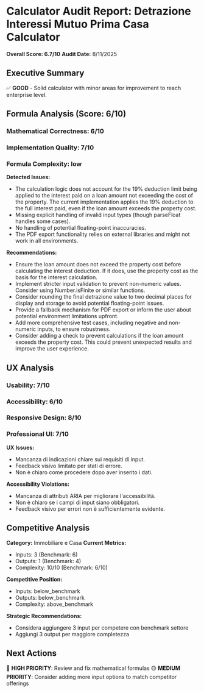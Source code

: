 # Calculator Audit Report: Detrazione Interessi Mutuo Prima Casa Calculator

**Overall Score: 6.7/10**
**Audit Date:** 8/11/2025

## Executive Summary

✅ **GOOD** - Solid calculator with minor areas for improvement to reach enterprise level.

## Formula Analysis (Score: 6/10)

### Mathematical Correctness: 6/10
### Implementation Quality: 7/10
### Formula Complexity: low

**Detected Issues:**
- The calculation logic does not account for the 19% deduction limit being applied to the interest paid on a loan amount not exceeding the cost of the property.  The current implementation applies the 19% deduction to the full interest paid, even if the loan amount exceeds the property cost.
- Missing explicit handling of invalid input types (though parseFloat handles some cases).
- No handling of potential floating-point inaccuracies.
- The PDF export functionality relies on external libraries and might not work in all environments.

**Recommendations:**
- Ensure the loan amount does not exceed the property cost before calculating the interest deduction. If it does, use the property cost as the basis for the interest calculation.
- Implement stricter input validation to prevent non-numeric values. Consider using Number.isFinite or similar functions.
- Consider rounding the final detrazione value to two decimal places for display and storage to avoid potential floating-point issues.
- Provide a fallback mechanism for PDF export or inform the user about potential environment limitations upfront.
- Add more comprehensive test cases, including negative and non-numeric inputs, to ensure robustness.
- Consider adding a check to prevent calculations if the loan amount exceeds the property cost. This could prevent unexpected results and improve the user experience.

## UX Analysis

### Usability: 7/10
### Accessibility: 6/10  
### Responsive Design: 8/10
### Professional UI: 7/10

**UX Issues:**
- Mancanza di indicazioni chiare sui requisiti di input.
- Feedback visivo limitato per stati di errore.
- Non è chiaro come procedere dopo aver inserito i dati.

**Accessibility Violations:**
- Mancanza di attributi ARIA per migliorare l'accessibilità.
- Non è chiaro se i campi di input siano obbligatori.
- Feedback visivo per errori non è sufficientemente evidente.

## Competitive Analysis

**Category:** Immobiliare e Casa
**Current Metrics:**
- Inputs: 3 (Benchmark: 6)
- Outputs: 1 (Benchmark: 4)
- Complexity: 10/10 (Benchmark: 6/10)

**Competitive Position:**
- Inputs: below_benchmark
- Outputs: below_benchmark  
- Complexity: above_benchmark

**Strategic Recommendations:**
- Considera aggiungere 3 input per competere con benchmark settore
- Aggiungi 3 output per maggiore completezza

## Next Actions

🔴 **HIGH PRIORITY**: Review and fix mathematical formulas
🟡 **MEDIUM PRIORITY**: Consider adding more input options to match competitor offerings
